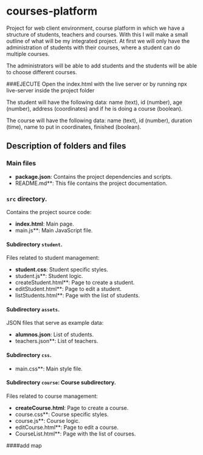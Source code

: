 # courses-platform
Project for web client environment, course platform in which we have a structure of students, teachers and courses. With this I will make a small outline of what will be my integrated project. At first we will only have the administration of students with their courses, where a student can do multiple courses.

The administrators will be able to add students and the students will be able to choose different courses.

###EJECUTE
Open the index.html with the live server or by running npx live-server inside the project folder

The student will have the following data: name (text), id (number), age (number), address (coordinates) and if he is doing a course (boolean).

The course will have the following data: name (text), id (number), duration (time), name to put in coordinates, finished (boolean).

## Description of folders and files

### Main files
- **package.json**: Contains the project dependencies and scripts.
- README.md**: This file contains the project documentation.

### `src` directory.
Contains the project source code:
- **index.html**: Main page.
- main.js**: Main JavaScript file.

#### Subdirectory `student`.
Files related to student management:
- **student.css**: Student specific styles.
- student.js**: Student logic.
- createStudent.html**: Page to create a student.
- editStudent.html**: Page to edit a student.
- listStudents.html**: Page with the list of students.

#### Subdirectory `assets`.
JSON files that serve as example data:
- **alumnos.json**: List of students.
- teachers.json**: List of teachers.

#### Subdirectory `css`.
- main.css**: Main style file.

#### Subdirectory `course`: Course subdirectory.
Files related to course management:
- **createCourse.html**: Page to create a course.
- course.css**: Course specific styles.
- course.js**: Course logic.
- editCourse.html**: Page to edit a course.
- CourseList.html**: Page with the list of courses.

####add map
